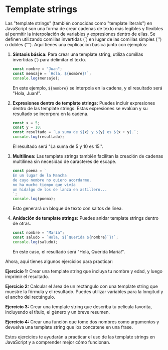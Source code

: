 # Template strings

Las "template strings" (también conocidas como "template literals") en JavaScript son una forma de crear cadenas de texto más legibles y flexibles al permitir la interpolación de variables y expresiones dentro de ellas. Se definen utilizando comillas invertidas (`) en lugar de las comillas simples ('') o dobles (""). Aquí tienes una explicación básica junto con ejemplos:

1. **Sintaxis básica:**
   Para crear una template string, utiliza comillas invertidas (\`) para delimitar el texto.

   ```javascript
   const nombre = "Juan";
   const mensaje = `Hola, ${nombre}!`;
   console.log(mensaje);
   ```

   En este ejemplo, `${nombre}` se interpola en la cadena, y el resultado será "Hola, Juan!".

2. **Expresiones dentro de template strings:**
   Puedes incluir expresiones dentro de las template strings. Estas expresiones se evalúan y su resultado se incorpora en la cadena.

   ```javascript
   const x = 5;
   const y = 10;
   const resultado = `La suma de ${x} y ${y} es ${x + y}.`;
   console.log(resultado);
   ```

   El resultado será "La suma de 5 y 10 es 15.".

3. **Multilínea:**
   Las template strings también facilitan la creación de cadenas multilínea sin necesidad de caracteres de escape.

   ```javascript
   const poema = `
   En un lugar de la Mancha
   de cuyo nombre no quiero acordarme,
   no ha mucho tiempo que vivía
   un hidalgo de los de lanza en astillero...
   `;
   console.log(poema);
   ```

   Esto generará un bloque de texto con saltos de línea.

4. **Anidación de template strings:**
   Puedes anidar template strings dentro de otras.

   ```javascript
   const nombre = "María";
   const saludo = `Hola, ${`Querida ${nombre}`}!`;
   console.log(saludo);
   ```

   En este caso, el resultado será "Hola, Querida María!".

Ahora, aquí tienes algunos ejercicios para practicar:

**Ejercicio 1:**
Crear una template string que incluya tu nombre y edad, y luego imprimir el resultado.

**Ejercicio 2:**
Calcular el área de un rectángulo con una template string que muestre la fórmula y el resultado. Puedes utilizar variables para la longitud y el ancho del rectángulo.

**Ejercicio 3:**
Crear una template string que describa tu película favorita, incluyendo el título, el género y un breve resumen.

**Ejercicio 4:**
Crear una función que tome dos nombres como argumentos y devuelva una template string que los concatene en una frase.

Estos ejercicios te ayudarán a practicar el uso de las template strings en JavaScript y a comprender mejor cómo funcionan.